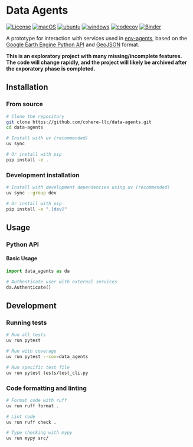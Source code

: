 # Data Agents
[![License](https://img.shields.io/github/license/cohere-llc/data-agents.svg)](https://github.com/cohere-llc/data-agents/blob/main/LICENSE)
[![macOS](https://github.com/cohere-llc/data-agents/actions/workflows/mac.yml/badge.svg)](https://github.com/cohere-llc/data-agents/actions/workflows/mac.yml)
[![ubuntu](https://github.com/cohere-llc/data-agents/actions/workflows/ubuntu.yml/badge.svg)](https://github.com/cohere-llc/data-agents/actions/workflows/ubuntu.yml)
[![windows](https://github.com/cohere-llc/data-agents/actions/workflows/windows.yml/badge.svg)](https://github.com/cohere-llc/data-agents/actions/workflows/windows.yml)
[![codecov](https://codecov.io/gh/cohere-llc/data-agents/branch/main/graph/badge.svg)](https://codecov.io/gh/cohere-llc/data-agents)
[![Binder](https://mybinder.org/badge_logo.svg)](https://mybinder.org/v2/gh/cohere-llc/data-agents/HEAD?filepath=examples)

A prototype for interaction with services used in [env-agents](https://github.com/aparkin/env-agents),
based on the [Google Earth Engine Python API](https://github.com/google/earthengine-api) and [GeoJSON](https://datatracker.ietf.org/doc/html/rfc7946) format.

__This is an exploratory project with many missing/incomplete features.
The code will change rapidly, and the project will likely be archived after the exporatory phase is completed.__

## Installation

### From source

```bash
# Clone the repository
git clone https://github.com/cohere-llc/data-agents.git
cd data-agents

# Install with uv (recommended)
uv sync

# Or install with pip
pip install -e .
```

### Development installation

```bash
# Install with development dependencies using uv (recommended)
uv sync --group dev

# Or install with pip
pip install -e ".[dev]"
```

## Usage

### Python API

#### Basic Usage

```python
import data_agents as da

# Authenticate user with external services
da.Authenticate()
```

## Development

### Running tests

```bash
# Run all tests
uv run pytest

# Run with coverage
uv run pytest --cov=data_agents

# Run specific test file
uv run pytest tests/test_cli.py
```

### Code formatting and linting

```bash
# Format code with ruff
uv run ruff format .

# Lint code
uv run ruff check .

# Type checking with mypy
uv run mypy src/
```
